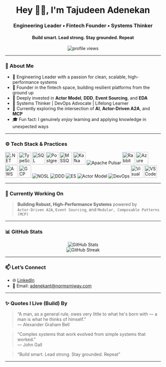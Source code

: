 <h1 align="center">Hey 👋🏾, I'm Tajudeen Adenekan</h1>
<h3 align="center">Engineering Leader • Fintech Founder • Systems Thinker</h3>
<h4 align="center">Build smart. Lead strong. Stay grounded. Repeat</h4>

<p align="center">
  <img src="https://komarev.com/ghpvc/?username=TajudeenAdenekan&label=Profile%20views&color=0e75b6&style=flat" alt="profile views" />
</p>

---

### 🧠 About Me

- 🧭 Engineering Leader with a passion for clean, scalable, high-performance systems  
- 🏦 Founder in the fintech space, building resilient platforms from the ground up  
- 🔄 Deeply invested in **Actor Model**, **DDD**, **Event Sourcing**, and **EDA**  
- 🧱 Systems Thinker | DevOps Advocate | Lifelong Learner  
- 🤖 Currently exploring the intersection of **AI**, **Actor-Driven A2A**, and **MCP**  
- 🎓 Fun fact: I genuinely *enjoy* learning and applying knowledge in unexpected ways  

---

### ⚙️ Tech Stack & Practices

<p align="left">
  <!-- Languages / Core Stack -->
  <img src="https://cdn.jsdelivr.net/gh/devicons/devicon/icons/dotnetcore/dotnetcore-original.svg" width="40" height="40" alt=".NET Core"/>
  <img src="https://cdn.jsdelivr.net/gh/devicons/devicon/icons/typescript/typescript-original.svg" width="40" height="40" alt="TypeScript"/>
  <img src="https://cdn.jsdelivr.net/gh/devicons/devicon/icons/sqlite/sqlite-original.svg" width="40" height="40" alt="SQL"/>
  <img src="https://cdn.jsdelivr.net/gh/devicons/devicon/icons/postgresql/postgresql-original.svg" width="40" height="40" alt="PostgreSQL"/>
  <img src="https://cdn.jsdelivr.net/gh/devicons/devicon/icons/microsoftsqlserver/microsoftsqlserver-plain.svg" width="40" height="40" alt="MSSQL"/>
  
  <!-- Messaging / Streaming -->
  <img src="https://cdn.jsdelivr.net/gh/devicons/devicon/icons/apachekafka/apachekafka-original.svg" width="40" height="40" alt="Kafka"/>
  <img src="https://img.shields.io/badge/Pulsar-%232C9DD1.svg?style=flat&logo=apachepulsar&logoColor=white" alt="Apache Pulsar"/>
  <img src="https://cdn.jsdelivr.net/gh/devicons/devicon/icons/rabbitmq/rabbitmq-original.svg" width="40" height="40" alt="RabbitMQ"/>
  
  <!-- Cloud Providers -->
  <img src="https://cdn.jsdelivr.net/gh/devicons/devicon/icons/azure/azure-original.svg" width="40" height="40" alt="Azure"/>
  <img src="https://cdn.jsdelivr.net/gh/devicons/devicon/icons/amazonwebservices/amazonwebservices-original.svg" width="40" height="40" alt="AWS"/>
  <img src="https://cdn.jsdelivr.net/gh/devicons/devicon/icons/googlecloud/googlecloud-original.svg" width="40" height="40" alt="GCP"/>

  <!-- Practices & Patterns -->
  <img src="https://img.shields.io/badge/NOSL-informational?style=flat&logo=data&logoColor=white&color=blue" alt="NOSL"/>
  <img src="https://img.shields.io/badge/DDD-%23007ACC.svg?style=flat&logoColor=white" alt="DDD"/>
  <img src="https://img.shields.io/badge/Event--Sourcing-%23f7931e.svg?style=flat&logoColor=white" alt="ES"/>
  <img src="https://img.shields.io/badge/Actor--Model-%236E4EAA.svg?style=flat&logoColor=white" alt="Actor Model"/>
  <img src="https://img.shields.io/badge/DevOps-%2300ADD8.svg?style=flat&logo=azuredevops&logoColor=white" alt="DevOps"/>
  
  <!-- Tooling -->
  <img src="https://cdn.jsdelivr.net/gh/devicons/devicon/icons/visualstudio/visualstudio-plain.svg" width="40" height="40" alt="Visual Studio"/>
  <img src="https://cdn.jsdelivr.net/gh/devicons/devicon/icons/vscode/vscode-original.svg" width="40" height="40" alt="VS Code"/>
</p>

---

### 🚀 Currently Working On

> **Building Robust, High-Performance Systems** powered by  
> `Actor-Driven A2A`, `Event Sourcing`, and `Modular, Composable Patterns (MCP)`

---

### 📊 GitHub Stats

<p align="center">
  <img src="https://github-readme-stats.vercel.app/api?username=normsmiway&show_icons=true&theme=react" alt="GitHub Stats" />
  <br />
  <img src="https://github-readme-streak-stats.herokuapp.com?user=normsmiway&theme=react" alt="GitHub Streak" />
</p>

---

### 📫 Let’s Connect

- 🌐 [LinkedIn](https://www.linkedin.com/in/tajudeen-adenekan-762ba665/)
- 📧 Email: [adenekant@normsmiway.com](mailto:adenekant@normsmiway.com)

---

### ✨ Quotes I Live (Build) By

> “A man, as a general rule, owes very little to what he's born with — a man is what he thinks of himself.”  
> — Alexander Graham Bell

> “Complex systems that work evolved from simple systems that worked.”  
> — John Gall

> “Build smart. Lead strong. Stay grounded. Repeat”  

---
